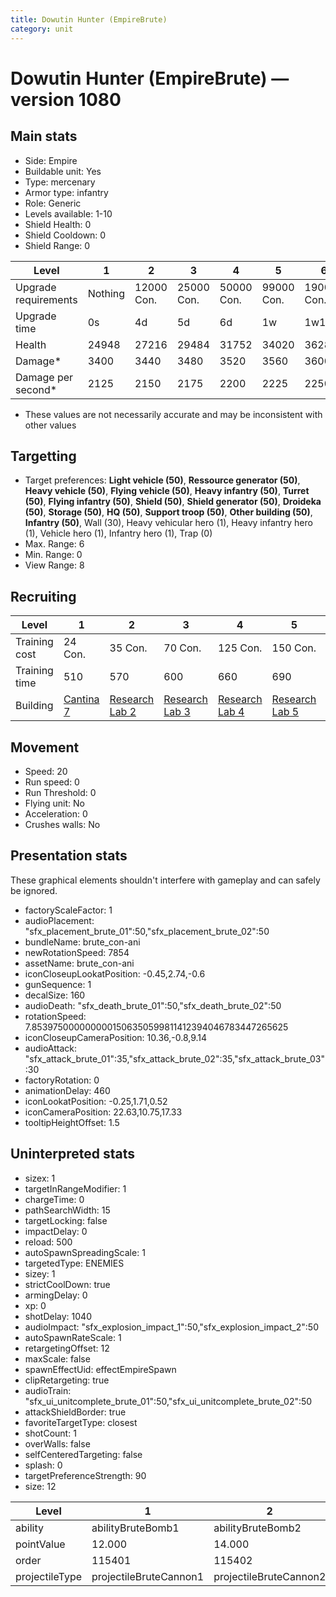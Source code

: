 ```yaml
---
title: Dowutin Hunter (EmpireBrute)
category: unit
---
```


# Dowutin Hunter (EmpireBrute) — version 1080

## Main stats

  * Side: Empire
  * Buildable unit: Yes
  * Type: mercenary
  * Armor type: infantry
  * Role: Generic
  * Levels available: 1-10
  * Shield Health: 0
  * Shield Cooldown: 0
  * Shield Range: 0

|Level               |1      |2         |3         |4         |5         |6          |7          |8          |9          |10         |
|--------------------|-------|----------|----------|----------|----------|-----------|-----------|-----------|-----------|-----------|
|Upgrade requirements|Nothing|12000 Con.|25000 Con.|50000 Con.|99000 Con.|190000 Con.|250000 Con.|270000 Con.|280000 Con.|285000 Con.|
|Upgrade time        |0s     |4d        |5d        |6d        |1w        |1w1d       |1w2d       |1w3d       |1w4d       |1w5d       |
|Health              |24948  |27216     |29484     |31752     |34020     |36288      |38556      |40824      |43092      |45360      |
|Damage*             |3400   |3440      |3480      |3520      |3560      |3600       |3640       |3680       |3720       |3760       |
|Damage per second*  |2125   |2150      |2175      |2200      |2225      |2250       |2275       |2300       |2325       |2350       |

* These values are not necessarily accurate and may be inconsistent with other values

## Targetting

  * Target preferences: **Light vehicle (50)**, **Ressource generator (50)**, **Heavy vehicle (50)**, **Flying vehicle (50)**, **Heavy infantry (50)**, **Turret (50)**, **Flying infantry (50)**, **Shield (50)**, **Shield generator (50)**, **Droideka (50)**, **Storage (50)**, **HQ (50)**, **Support troop (50)**, **Other building (50)**, **Infantry (50)**, Wall (30), Heavy vehicular hero (1), Heavy infantry hero (1), Vehicle hero (1), Infantry hero (1), Trap (0)
  * Max. Range: 6
  * Min. Range: 0
  * View Range: 8

## Recruiting

|Level        |1                                        |2                                      |3                                      |4                                      |5                                      |6                                      |7                                      |8                                      |9                                      |10                                      |
|-------------|-----------------------------------------|---------------------------------------|---------------------------------------|---------------------------------------|---------------------------------------|---------------------------------------|---------------------------------------|---------------------------------------|---------------------------------------|----------------------------------------|
|Training cost|24 Con.                                  |35 Con.                                |70 Con.                                |125 Con.                               |150 Con.                               |200 Con.                               |275 Con.                               |400 Con.                               |550 Con.                               |900 Con.                                |
|Training time|510                                      |570                                    |600                                    |660                                    |690                                    |750                                    |780                                    |810                                    |870                                    |900                                     |
|Building     |[Cantina 7](empireContrabandCantina.html)|[Research Lab 2](empireOffenseLab.html)|[Research Lab 3](empireOffenseLab.html)|[Research Lab 4](empireOffenseLab.html)|[Research Lab 5](empireOffenseLab.html)|[Research Lab 6](empireOffenseLab.html)|[Research Lab 7](empireOffenseLab.html)|[Research Lab 8](empireOffenseLab.html)|[Research Lab 9](empireOffenseLab.html)|[Research Lab 10](empireOffenseLab.html)|

## Movement

  * Speed: 20
  * Run speed: 0
  * Run Threshold: 0
  * Flying unit: No
  * Acceleration: 0
  * Crushes walls: No

## Presentation stats

These graphical elements shouldn't interfere with gameplay and can safely be ignored.

  * factoryScaleFactor: 1
  * audioPlacement: "sfx_placement_brute_01":50,"sfx_placement_brute_02":50
  * bundleName: brute_con-ani
  * newRotationSpeed: 7854
  * assetName: brute_con-ani
  * iconCloseupLookatPosition: -0.45,2.74,-0.6
  * gunSequence: 1
  * decalSize: 160
  * audioDeath: "sfx_death_brute_01":50,"sfx_death_brute_02":50
  * rotationSpeed: 7.8539750000000001506350599811412394046783447265625
  * iconCloseupCameraPosition: 10.36,-0.8,9.14
  * audioAttack: "sfx_attack_brute_01":35,"sfx_attack_brute_02":35,"sfx_attack_brute_03":30
  * factoryRotation: 0
  * animationDelay: 460
  * iconLookatPosition: -0.25,1.71,0.52
  * iconCameraPosition: 22.63,10.75,17.33
  * tooltipHeightOffset: 1.5

## Uninterpreted stats

  * sizex: 1
  * targetInRangeModifier: 1
  * chargeTime: 0
  * pathSearchWidth: 15
  * targetLocking: false
  * impactDelay: 0
  * reload: 500
  * autoSpawnSpreadingScale: 1
  * targetedType: ENEMIES
  * sizey: 1
  * strictCoolDown: true
  * armingDelay: 0
  * xp: 0
  * shotDelay: 1040
  * audioImpact: "sfx_explosion_impact_1":50,"sfx_explosion_impact_2":50
  * autoSpawnRateScale: 1
  * retargetingOffset: 12
  * maxScale: false
  * spawnEffectUid: effectEmpireSpawn
  * clipRetargeting: true
  * audioTrain: "sfx_ui_unitcomplete_brute_01":50,"sfx_ui_unitcomplete_brute_02":50
  * attackShieldBorder: true
  * favoriteTargetType: closest
  * shotCount: 1
  * overWalls: false
  * selfCenteredTargeting: false
  * splash: 0
  * targetPreferenceStrength: 90
  * size: 12

|Level         |1                     |2                     |3                     |4                     |5                     |6                     |7                     |8                     |9                     |10                     |
|--------------|----------------------|----------------------|----------------------|----------------------|----------------------|----------------------|----------------------|----------------------|----------------------|-----------------------|
|ability       |abilityBruteBomb1     |abilityBruteBomb2     |abilityBruteBomb3     |abilityBruteBomb4     |abilityBruteBomb5     |abilityBruteBomb6     |abilityBruteBomb7     |abilityBruteBomb8     |abilityBruteBomb9     |abilityBruteBomb10     |
|pointValue    |12.000                |14.000                |17.000                |19.000                |22.000                |24.000                |26.000                |29.000                |31.000                |36.000                 |
|order         |115401                |115402                |115403                |115404                |115405                |115406                |115407                |115408                |115409                |115410                 |
|projectileType|projectileBruteCannon1|projectileBruteCannon2|projectileBruteCannon3|projectileBruteCannon4|projectileBruteCannon5|projectileBruteCannon6|projectileBruteCannon7|projectileBruteCannon8|projectileBruteCannon9|projectileBruteCannon10|

